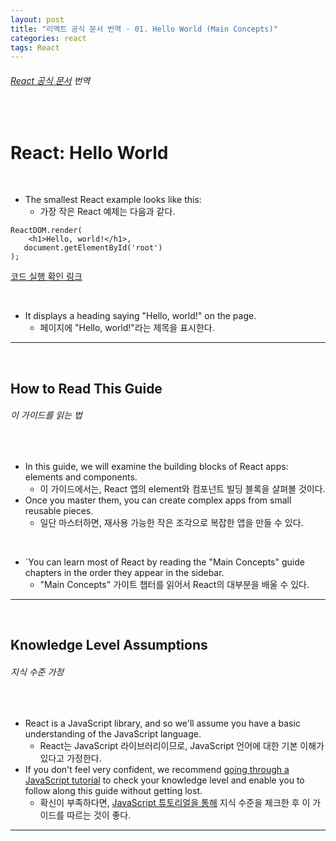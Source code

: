 ```yaml
---
layout: post
title: "리액트 공식 문서 번역 - 01. Hello World (Main Concepts)"
categories: react
tags: React
---
```


###### [React 공식 문서](https://reactjs.org/docs/hello-world.html) 번역

<br>

# React: Hello World

<br>

- The smallest React example looks like this:
  - 가장 작은 React 예제는 다음과 같다.

```react
ReactDOM.render(
	<h1>Hello, world!</h1>,
   document.getElementById('root')
);
```

[코드 실행 확인 링크](https://codepen.io/pen?&editors=0010)

<br>

- It displays a heading saying "Hello, world!" on the page.
  - 페이지에 "Hello, world!"라는 제목을 표시한다.

------

<br>

## How to Read This Guide

###### 이 가이드를 읽는 법

<br>

- In this guide, we will examine the building blocks of React apps: elements and components.
  - 이 가이드에서는, React 앱의 element와 컴포넌트 빌딩 블록을 살펴볼 것이다.
- Once you master them, you can create complex apps from small reusable pieces.
  - 일단 마스터하면, 재사용 가능한 작은 조각으로 복잡한 앱을 만들 수 있다.

<br>

- `You can learn most of React by reading the "Main Concepts" guide chapters in the order they appear in the sidebar.
  - "Main Concepts" 가이트 챕터를 읽어서 React의 대부분을 배울 수 있다.

------

<br>

## Knowledge Level Assumptions

###### 지식 수준 가정

<br>

- React is a JavaScript library, and so we'll assume you have a basic understanding of the JavaScript language.
  - React는 JavaScript 라이브러리이므로, JavaScript 언어에 대한 기본 이해가 있다고 가정한다.
- If you don't feel very confident, we recommend [going through a JavaScript tutorial](https://developer.mozilla.org/en-US/docs/Web/JavaScript/A_re-introduction_to_JavaScript) to check your knowledge level and enable you to follow along this guide without getting lost.
  - 확신이 부족하다면, [JavaScript 튜토리얼을 통해](https://developer.mozilla.org/en-US/docs/Web/JavaScript/A_re-introduction_to_JavaScript) 지식 수준을 체크한 후 이 가이드를 따르는 것이 좋다.

------

<br>